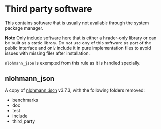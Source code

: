 # Third party software

This contains software that is usually not available through the system
package manager.

**Note** Only include software here that is either a header-only library or
can be built as a static library. Do not use any of this software as part of
the public interface and only include it in pure implementation files to avoid
issues with missing files after installation.

`nlohmann_json` is exempted from this rule as it is handled specially.

## nlohmann_json

A copy of [nlohmann::json](https://github.com/nlohmann/json) v3.7.3, with the
following folders removed:

- benchmarks
- doc
- test
- include
- third_party
